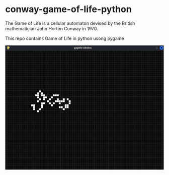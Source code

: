 # conway-game-of-life-python
The Game of Life is a cellular automaton devised by the British mathematician John Horton Conway in 1970.

This repo contains Game of Life in python usong pygame


![Alt text](img.png?raw=true "Screen")
